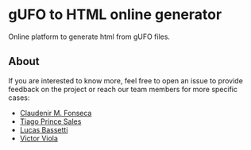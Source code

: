 # gUFO to HTML online generator

Online platform to generate html from gUFO files. 

## About

If you are interested to know more, feel free to open an issue to provide feedback on the project or reach our team members for more specific cases:
 * [Claudenir M. Fonseca](https://github.com/claudenirmf)
 * [Tiago Prince Sales](https://github.com/tgoprince)
 * [Lucas Bassetti](https://github.com/LucasBassetti)
 * [Victor Viola](https://github.com/victorviola)